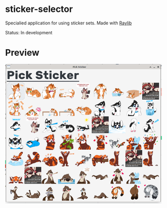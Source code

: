 # sticker-selector

Specialied application for using sticker sets. Made with [Raylib](https://www.raylib.com)

Status: In development

# Preview

![Preview Image of Application](./assets/preview.png)
